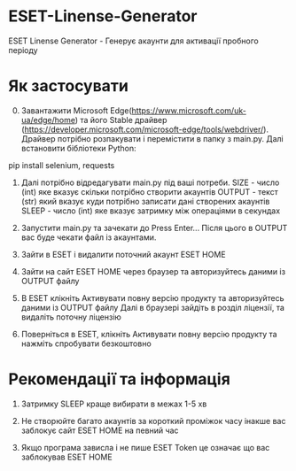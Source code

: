 # ESET-Linense-Generator
ESET Linense Generator - Генерує акаунти для активації пробного періоду

# Як застосувати

0. Завантажити Microsoft Edge(https://www.microsoft.com/uk-ua/edge/home) та його Stable драйвер (https://developer.microsoft.com/microsoft-edge/tools/webdriver/). Драйвер потрібно розпакувати і перемістити в папку з main.py. Далі встановити бібліотеки Python:

pip install selenium, requests

1. Далі потрібно відредагувати main.py під ваші потреби.
SIZE - число (int) яке вказує скільки потрібно створити акаунтів
OUTPUT - текст (str) який вказує куди потрібно записати дані створених акаунтів
SLEEP - число (int) яке вказує затримку між операціями в секундах

2. Запустити main.py та зачекати до Press Enter...
Після цього в OUTPUT вас буде чекати файл із акаунтами.

3. Зайти в ESET і видалити поточний акаунт ESET HOME

4. Зайти на сайт ESET HOME через браузер та авторизуйтесь даними із OUTPUT файлу

5. В ESET клікніть Активувати повну версію продукту та авторизуйтесь даними із OUTPUT файлу
Далі в браузері зайдіть в розділ ліцензії, та видаліть поточну ліцензію

6. Поверніться в ESET, клікніть Активувати повну версію продукту та нажміть спробувати безкоштовно

# Рекомендації та інформація

1. Затримку SLEEP краще вибирати в межах 1-5 хв

2. Не створюйте багато акаунтів за короткий проміжок часу інакше вас заблокує сайт ESET HOME на певний час

3. Якщо програма зависла і не пише ESET Token це означає що вас заблокував ESET HOME
